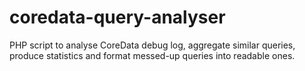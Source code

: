 coredata-query-analyser
=======================

PHP script to analyse CoreData debug log, aggregate similar queries, produce statistics and format messed-up queries into readable ones.
